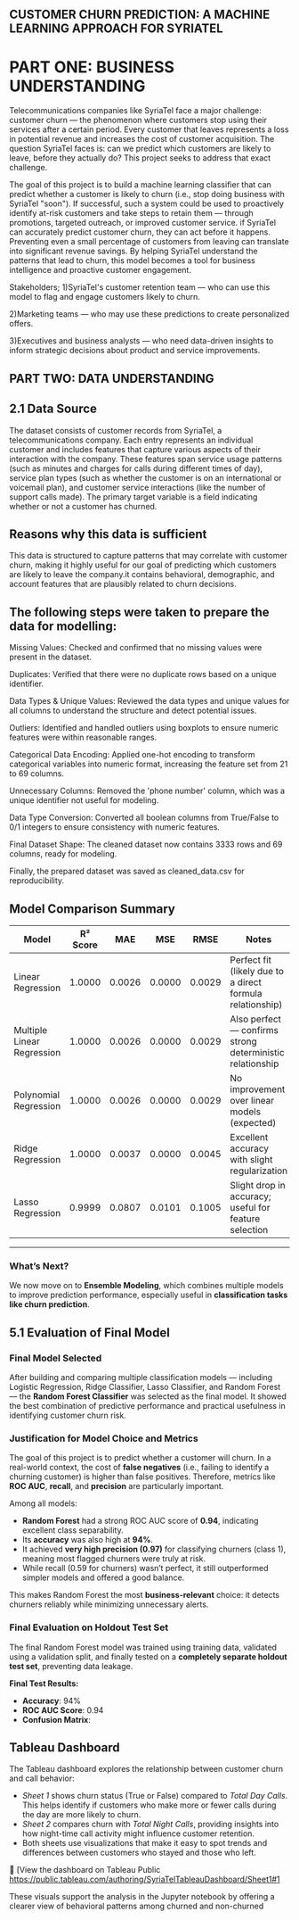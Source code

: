 ## CUSTOMER CHURN PREDICTION: A MACHINE LEARNING APPROACH FOR SYRIATEL
# PART ONE: BUSINESS UNDERSTANDING

Telecommunications companies like SyriaTel face a major challenge: customer churn — the phenomenon where customers stop using their services after a certain period. Every customer that leaves represents a loss in potential revenue and increases the cost of customer acquisition.
The question SyriaTel faces is: can we predict which customers are likely to leave, before they actually do? This project seeks to address that exact challenge.

The goal of this project is to build a machine learning classifier that can predict whether a customer is likely to churn (i.e., stop doing business with SyriaTel "soon"). If successful, such a system could be used to proactively identify at-risk customers and take steps to retain them — through promotions, targeted outreach, or improved customer service.
if SyriaTel can accurately predict customer churn, they can act before it happens. Preventing even a small percentage of customers from leaving can translate into significant revenue savings. By helping SyriaTel understand the patterns that lead to churn, this model becomes a tool for business intelligence and proactive customer engagement.

Stakeholders;
1)SyriaTel's customer retention team — who can use this model to flag and engage customers likely to churn.

2)Marketing teams — who may use these predictions to create personalized offers.

3)Executives and business analysts — who need data-driven insights to inform strategic decisions about product and service improvements.

## PART TWO: DATA UNDERSTANDING
## 2.1 Data Source
The dataset consists of customer records from SyriaTel, a telecommunications company. Each entry represents an individual customer and includes features that capture various aspects of their interaction with the company. These features span service usage patterns (such as minutes and charges for calls during different times of day), service plan types (such as whether the customer is on an international or voicemail plan), and customer service interactions (like the number of support calls made).
The primary target variable is a field indicating whether or not a customer has churned.

## Reasons why this data is sufficient
This data is structured to capture patterns that may correlate with customer churn, making it highly useful for our goal of predicting which customers are likely to leave the company.it contains behavioral, demographic, and account features that are plausibly related to churn decisions.
## The following steps were taken to prepare the data for modelling:

Missing Values: Checked and confirmed that no missing values were present in the dataset.

Duplicates: Verified that there were no duplicate rows based on a unique identifier.

Data Types & Unique Values: Reviewed the data types and unique values for all columns to understand the structure and detect potential issues.

Outliers: Identified and handled outliers using boxplots to ensure numeric features were within reasonable ranges.

Categorical Data Encoding: Applied one-hot encoding to transform categorical variables into numeric format, increasing the feature set from 21 to 69 columns.

Unnecessary Columns: Removed the 'phone number' column, which was a unique identifier not useful for modeling.

Data Type Conversion: Converted all boolean columns from True/False to 0/1 integers to ensure consistency with numeric features.

Final Dataset Shape: The cleaned dataset now contains 3333 rows and 69 columns, ready for modeling.

Finally, the prepared dataset was saved as cleaned_data.csv for reproducibility.
## Model Comparison Summary

| Model                  | R² Score | MAE     | MSE     | RMSE   | Notes |
|------------------------|----------|---------|---------|--------|-------|
| Linear Regression | 1.0000   | 0.0026  | 0.0000  | 0.0029 | Perfect fit (likely due to a direct formula relationship) |
| Multiple Linear Regression | 1.0000 | 0.0026  | 0.0000  | 0.0029 | Also perfect — confirms strong deterministic relationship |
| Polynomial Regression  | 1.0000   | 0.0026  | 0.0000  | 0.0029 | No improvement over linear models (expected) |
| Ridge Regression       | 1.0000   | 0.0037  | 0.0000  | 0.0045 | Excellent accuracy with slight regularization |
| Lasso Regression       | 0.9999   | 0.0807  | 0.0101  | 0.1005 | Slight drop in accuracy; useful for feature selection |

---

### What’s Next?
We now move on to **Ensemble Modeling**, which combines multiple models to improve prediction performance, especially useful in **classification tasks like churn prediction**.



## 5.1  Evaluation of Final Model

###  Final Model Selected
After building and comparing multiple classification models — including Logistic Regression, Ridge Classifier, Lasso Classifier, and Random Forest — the **Random Forest Classifier** was selected as the final model. It showed the best combination of predictive performance and practical usefulness in identifying customer churn risk.

###  Justification for Model Choice and Metrics
The goal of this project is to predict whether a customer will churn. In a real-world context, the cost of **false negatives** (i.e., failing to identify a churning customer) is higher than false positives. Therefore, metrics like **ROC AUC**, **recall**, and **precision** are particularly important.

Among all models:
- **Random Forest** had a strong ROC AUC score of **0.94**, indicating excellent class separability.
- Its **accuracy** was also high at **94%**.
- It achieved **very high precision (0.97)** for classifying churners (class 1), meaning most flagged churners were truly at risk.
- While recall (0.59 for churners) wasn’t perfect, it still outperformed simpler models and offered a good balance.

This makes Random Forest the most **business-relevant** choice: it detects churners reliably while minimizing unnecessary alerts.

###  Final Evaluation on Holdout Test Set
The final Random Forest model was trained using training data, validated using a validation split, and finally tested on a **completely separate holdout test set**, preventing data leakage.

**Final Test Results:**
- **Accuracy**: 94%
- **ROC AUC Score**: 0.94
- **Confusion Matrix**:
## Tableau Dashboard

The Tableau dashboard explores the relationship between customer churn and call behavior:

- *Sheet 1* shows churn status (True or False) compared to *Total Day Calls*. This helps identify if customers who make more or fewer calls during the day are more likely to churn.
- *Sheet 2* compares churn with *Total Night Calls*, providing insights into how night-time call activity might influence customer retention.
- Both sheets use visualizations that make it easy to spot trends and differences between customers who stayed and those who left.

🔗 [View the dashboard on Tableau Public https://public.tableau.com/authoring/SyriaTelTableauDashboard/Sheet1#1


These visuals support the analysis in the Jupyter notebook by offering a clearer view of behavioral patterns among churned and non-churned 
